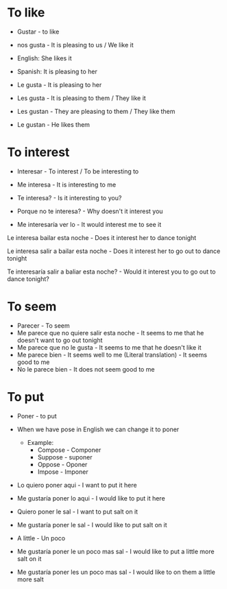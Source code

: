 # To like
- Gustar - to like

- nos gusta - It is pleasing to us / We like it 

- English: She likes it
- Spanish: It is pleasing to her

- Le gusta - It is pleasing to her
- Les gusta - It is pleasing to them / They like it

- Les gustan - They are pleasing to them / They like them
- Le gustan - He likes them

# To interest
- Interesar  - To interest / To be interesting to
- Me interesa - It is interesting to me

- Te interesa? - Is it interesting to you?
- Porque no te interesa? - Why doesn't it interest you
- Me interesaría ver lo - It would interest me to see it


Le interesa bailar esta noche - Does it interest her to dance tonight

Le interesa salir a bailar esta noche  - Does it interest her to go out to dance tonight 

Te interesaría salir a baliar esta noche? - Would it interest you to go out to dance tonight?

# To seem
- Parecer - To seem
- Me parece que no quiere salir esta noche - It seems to me that he doesn't want to go out tonight
- Me parece que no le gusta - It seems to me that he doesn't like it
- Me parece bien - It seems well to me (Literal translation) - It seems good to me
- No le parece bien - It does not seem good to me

# To put
- Poner - to put
- When we have pose in English we can change it to poner 
    - Example: 
        - Compose - Componer 
        - Suppose - suponer
        - Oppose - Oponer
        - Impose - Imponer

- Lo quiero poner aqui - I want to put it here
- Me gustaría poner lo aqui - I would like to put it here

- Quiero poner le sal - I want to put salt on it
- Me gustaría poner le sal - I would like to put salt on it

- A little - Un poco
- Me gustaría poner le un poco mas sal - I would like to put a little more salt on it
- Me gustaría poner les un poco mas sal - I would like to on them a little more salt









